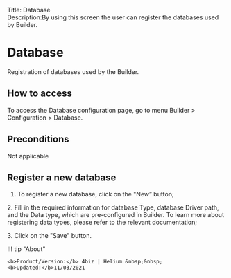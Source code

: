 Title: Database  
Description:By using this screen the user can register the databases used by Builder.

# Database  

Registration of databases used by the Builder.

## How to access  

To access the Database configuration page, go to menu Builder > Configuration > Database.

## Preconditions  

Not applicable  

## Register a new database 

1.	To register a new database, click on the "New” button;
 
2\.	Fill in the required information for database Type, database Driver path, and the Data type, which are pre-configured in Builder. To learn more about registering data types, please refer to the relevant documentation;

3\.	Click on the "Save" button.

!!! tip "About"

    <b>Product/Version:</b> 4biz | Helium &nbsp;&nbsp;
    <b>Updated:</b>11/03/2021 
